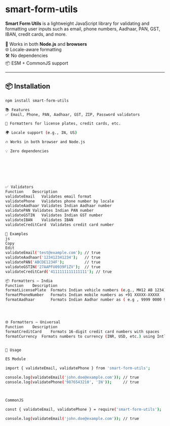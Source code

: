# smart-form-utils

**Smart Form Utils** is a lightweight JavaScript library for validating and formatting user inputs such as email, phone numbers, Aadhaar, PAN, GST, IBAN, credit cards, and more.

🧩 Works in both **Node.js** and **browsers**  
🌐 Locale-aware formatting  
🛠 No dependencies  
📦 ESM + CommonJS support

---

## 📦 Installation

```bash
npm install smart-form-utils

📚 Features
✅ Email, Phone, PAN, Aadhaar, GST, ZIP, Password validators

🔄 Formatters for license plates, credit cards, etc.

🌍 Locale support (e.g., IN, US)

🔥 Works in both browser and Node.js

💡 Zero dependencies







✅ Validators
Function	Description
validateEmail	Validates email format
validatePhone	Validates phone number by locale
validateAadhaar	Validates Indian Aadhaar number
validatePAN	Validates Indian PAN number
validateGSTIN	Validates Indian GST number
validateIBAN	Validates IBAN
validateCreditCard	Validates credit card number

🧪 Examples
js
Copy
Edit
validateEmail('test@example.com'); // true
validateAadhaar('123412341234');   // true
validatePAN('ABCDE1234F');         // true
validateGSTIN('27AAPFU0939F1ZV');  // true
validateCreditCard('4111111111111111'); // true

📦 Formatters — India
Function	Description
formatLicensePlate	Formats Indian vehicle numbers (e.g., MH12 AB 1234)
formatPhoneNumber	Formats Indian mobile numbers as +91 XXXXX-XXXXX
formatAadhaar       Formats Indian Aadhar number as ( e.g , 9999 0000 9999 0000 )




🌐 Formatters — Universal
Function	Description
formatCreditCard	Formats 16-digit credit card numbers with spaces
formatCurrency	Formats numbers to currency (INR, USD, etc.) using Intl


🔧 Usage

ES Module

import { validateEmail, validatePhone } from 'smart-form-utils';

console.log(validateEmail('john.doe@example.com')); // true
console.log(validatePhone('9876543210', 'IN'));     // true



CommonJS

const { validateEmail, validatePhone } = require('smart-form-utils');

console.log(validateEmail('john.doe@example.com')); // true

